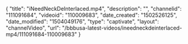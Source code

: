 {
    "title": "iNeedNeckDeInterlaced.mp4",
    "description": "",
    "channelid": "111091684",
    "videoid": "110009683",
    "date_created": "1502526125",
    "date_modified": "1504049176",
    "type": "captivate",
    "layout": "channelVideo",
    "url": "\/bbbusa-latest-videos\/ineedneckdeinterlaced-mp4\/111091684-110009683"
}